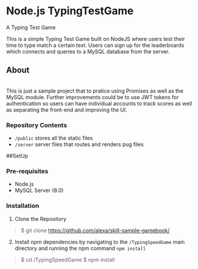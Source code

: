 # Node.js TypingTestGame
A Typing Test Game 

This is a simple Typing Test Game built on NodeJS where users test their time to type match a certain text. Users can sign up for the leaderboards which connects and queries to a MySQL database from the server. 

## About 
<br />
This is just a sample project that to pratice using Promises as well as the MySQL module. Further improvements could be to use JWT tokens for authentication so users can have individual accounts to track scores as well as separating the front-end and improving the UI. 

### Repository Contents
* `/public` stores all the static files 
* `/server` server files that routes and renders pug files 

##SetUp 
<br /> 

### Pre-requisites
* Node.js
* MySQL Server (8.0) 

### Installation
1. Clone the Repository
> $ git clone https://github.com/alexa/skill-sample-gamebook/
2. Install npm dependencies by navigating to the `/TypingSpeedGame` main directory and running the npm command `npm install` 
> $ cd /TypingSpeedGame
> $ npm install




